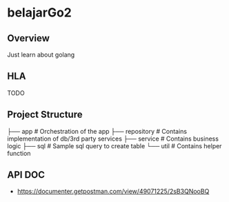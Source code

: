# belajarGo2

## Overview
Just learn about golang

## HLA
TODO

## Project Structure
├── app             # Orchestration of the app
├── repository      # Contains implementation of db/3rd party services
├── service         # Contains business logic
├── sql             # Sample sql query to create table
└── util            # Contains helper function

## API DOC
- https://documenter.getpostman.com/view/49071225/2sB3QNooBQ
